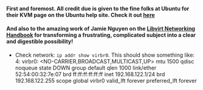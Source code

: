 #### First and foremost. All credit due is given to the fine folks at Ubuntu for their KVM page on the Ubuntu help site. Check it out [here](https://help.ubuntu.com/community/KVM)
#### And also to the amazing work of Jamie Nguyen on the [Libvirt Networking Handbook](https://jamielinux.com/docs/libvirt-networking-handbook/#libvirt-networking-handbook) for transforming a frustrating, complicated subject into a clear and digestible possibility! 




- Check network: `ip addr show virbr0`. This should show something like: 4: virbr0: <NO-CARRIER,BROADCAST,MULTICAST,UP> mtu 1500 qdisc noqueue state DOWN group default qlen 1000
    link/ether 52:54:00:32:7e:07 brd ff:ff:ff:ff:ff:ff
    inet 192.168.122.1/24 brd 192.168.122.255 scope global virbr0
       valid_lft forever preferred_lft forever
